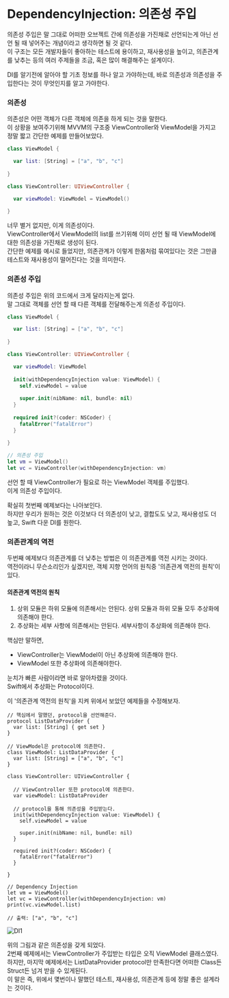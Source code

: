 # DependencyInjection: 의존성 주입
의존성 주입은 말 그대로 어떠한 오브젝트 간에 의존성을 가진채로 선언되는게 아닌 선언 될 때 넣어주는 개념이라고 생각하면 될 것 같다.  
이 구조는 모든 개발자들이 좋아하는 테스트에 용이하고, 재사용성을 높이고, 의존관계를 낮추는 등의 여러 주제들을 조금, 혹은 많이 해결해주는 설계이다.  

DI를 알기전에 알아야 할 기초 정보를 하나 알고 가야하는데, 바로 의존성과 의존성을 주입한다는 것이 무엇인지를 알고 가야한다.  

### 의존성
의존성은 어떤 객체가 다른 객체에 의존을 하게 되는 것을 말한다.  
이 상황을 보여주기위해 MVVM의 구조중 ViewController와 ViewModel을 가지고 정말 짧고 간단한 예제를 만들어보았다.  

```Swift
class ViewModel {

  var list: [String] = ["a", "b", "c"]
  
}

class ViewController: UIViewController {

  var viewModel: ViewModel = ViewModel()
  
}
```
너무 별거 없지만, 이게 의존성이다.  
ViewController에서 ViewModel의 list를 쓰기위해 이미 선언 될 때 ViewModel에 대한 의존성을 가진채로 생성이 된다.  
간단한 예제를 예시로 들었지만, 의존관계가 이렇게 한몸처럼 묶여있다는 것은 그만큼 테스트와 재사용성이 떨어진다는 것을 의미한다.  

### 의존성 주입
의존성 주입은 위의 코드에서 크게 달라지는게 없다.  
말 그대로 객체를 선언 할 때 다른 객체를 전달해주는게 의존성 주입이다.  
```Swift
class ViewModel {

  var list: [String] = ["a", "b", "c"]
  
}

class ViewController: UIViewController {

  var viewModel: ViewModel
  
  init(withDependencyInjection value: ViewModel) {
    self.viewModel = value
    
    super.init(nibName: nil, bundle: nil)
  }
  
  required init?(coder: NSCoder) {
    fatalError("fatalError")
  }
  
}

// 의존성 주입
let vm = ViewModel()
let vc = ViewController(withDependencyInjection: vm)
```
선언 할 때 ViewController가 필요로 하는 ViewModel 객체를 주입했다.  
이게 의존성 주입이다.  

확실히 첫번째 예제보다는 나아보인다.  
하지만 우리가 원하는 것은 이것보다 더 의존성이 낮고, 결합도도 낮고, 재사용성도 더 높고, Swift 다운 DI를 원한다.  

### 의존관계의 역전
두번째 예제보다 의존관계를 더 낮추는 방법은 이 의존관계를 역전 시키는 것이다.  
역전이라니 무슨소리인가 싶겠지만, 객체 지향 언어의 원칙중 '의존관계 역전의 원칙'이 있다.

#### 의존관계 역전의 원칙
1. 상위 모듈은 하위 모듈에 의존해서는 안된다. 상위 모듈과 하위 모듈 모두 추상화에 의존해야 한다.  
2. 추상화는 세부 사항에 의존해서는 안된다. 세부사항이 추상화에 의존해야 한다.

핵심만 말하면, 
- ViewController는 ViewModel이 아닌 추상화에 의존해야 한다.  
- ViewModel 또한 추상화에 의존해야한다.  

눈치가 빠른 사람이라면 바로 알아차렸을 것이다.  
Swift에서 추상화는 Protocol이다.  

이 '의존관계 역전의 원칙'을 지켜 위에서 보았던 예제들을 수정해보자.  

```Swif
// 핵심에서 말했던, protocol을 선언해준다.
protocol ListDataProvider {
  var list: [String] { get set }
}

// ViewModel은 protocol에 의존한다.
class ViewModel: ListDataProvider {
  var list: [String] = ["a", "b", "c"]
}

class ViewController: UIViewController {

  // ViewController 또한 protocol에 의존한다.
  var viewModel: ListDataProvider
  
  // protocol을 통해 의존성을 주입받는다.
  init(withDependencyInjection value: ViewModel) {
    self.viewModel = value
    
    super.init(nibName: nil, bundle: nil)
  }
  
  required init?(coder: NSCoder) {
    fatalError("fatalError")
  }
  
}

// Dependency Injection
let vm = ViewModel()
let vc = ViewController(withDependencyInjection: vm)
print(vc.viewModel.list)

// 출력: ["a", "b", "c"]
```

![DI1](https://user-images.githubusercontent.com/55477102/136395512-1e18f9b0-0bf1-4bf9-81aa-6b9c49cb3198.png)  

위의 그림과 같은 의존성을 갖게 되었다.  
2번째 예제에서는 ViewController가 주입받는 타입은 오직 ViewModel 클래스였다.  
하지만, 마지막 예제에서는 ListDataProvider protocol만 만족한다면 어떠한 Class든 Struct든 넘겨 받을 수 있게된다.  
이 말은 즉, 위에서 몇번이나 말했던 테스트, 재사용성, 의존관계 등에 정말 좋은 설계라는 것이다.  
